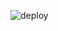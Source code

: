 ![deploy](https://github.com/Jayp0weru5r/Jayp0weru5r.github.io/workflows/deploy/badge.svg?branch=master)

